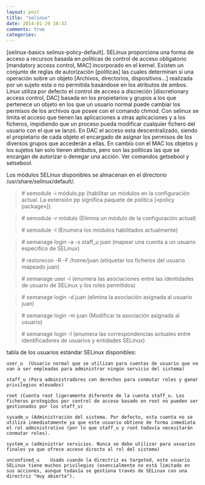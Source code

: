 ```yaml
---
layout: post
title: "selinux"
date: 2014-01-29 18:33
comments: true
categories: 
---
```

[selinux-basics selinux-policy-default]. SELinux proporciona una forma de acceso a recursos basada en políticas de control de acceso obligatorio [mandatory access control, MAC] incorporado en el kernel. Existen un conjunto de reglas de autorización [políticas] las cuales determinan si una operación sobre un objeto [Archivos, directorios, dispositivos...] realizada por un sujeto esta o no permitida basándose en los atributos de ambos. Linux utiliza por defecto el control de acceso a discreción [discretionary access control, DAC] basada en los propietarios y grupos a los que pertenece un objeto en los que un usuario normal puede cambiar los permisos de los archivos que posee con el comando chmod. Con selinux se limita el acceso que tienen las aplicaciones a otras aplicaciones y a los ficheros, impidiendo que un proceso pueda modificar cualquier fichero del usuario con el que se lanzó. En DAC el acceso esta descentralizado, siendo el propietario de cada objeto el encargado de asignar los permisos de los diversos grupos que accederán a ellas. En cambio con el MAC los objetos y los sujetos tan solo tienen atributos, pero son las políticas las que se encargan de autorizar o denegar una acción. Ver comandos getsebool y setsebool.

Los módulos SELinux disponibles se almacenan en el directorio /usr/share/selinux/default/.

>\# semodule -i módulo.pp (habilitar un módulos en la configuración actual. La extensión pp significa paquete de política [«policy package»]).

>\# semodule -r módulo (Elimina un módulo de la configuración actual)

>\# semodule -l (Enumera los módulos habilitados actualmente)

>\# semanage login -a -s staff_u juan (mapear una cuenta a un usuario especifico de SELinux)

>\# restorecon -R -F /home/juan (etiquetar los ficheros del usuario mapeado juan)

>\# semanage user -l (enumera las asociaciones entre las identidades de usuario de SELinux y los roles permitidos)

>\# semanage login -d juan (elimina la asociación asignada al usuario juan)

>\# semanage login -m juan (Modificar la asociación asignada al usuario)

>\# semanage login -l (enumera las correspondencias actuales entre identificadores de usuarios y entidades SELinux)

tabla de los usuarios estándar SELinux disponibles:

	user_u 	(Usuario normal que se utilizan para cuentas de usuario que no van a ser empleadas para administrar ningún servicio del sistema)

	staff_u (Para administradores con derechos para conmutar roles y ganar privilegios elevados)

	root (Cuenta root ligeramente diferente de la cuenta staff_u. Los ficheros protegidos por control de acceso basado en root no pueden ser gestionados por los staff_u)

	sysadm_u (Administración del sistema. Por defecto, esta cuenta no se utiliza inmediatamente ya que este usuario obtiene de forma inmediata el rol administrativo (por lo que staff_u y root todavía necesitarán conmutar roles).

	system_u (administrar servicios. Nunca se debe utilizar para usuarios finales ya que ofrece acceso directo al rol del sistema)

	unconfined_u 	Usado cuando la directriz es targeted, este usuario SELinux tiene muchos privilegios (esencialmente no está limitado en sus acciones, aunque todavía se gestiona través de SELinux con una directriz "muy abierta"). 

